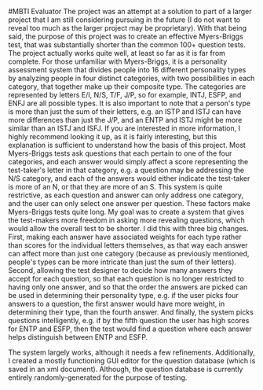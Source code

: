 #MBTI Evaluator
The project was an attempt at a solution to part of a larger project that I am still considering pursuing in the future (I do not want to reveal too much as the larger project may be proprietary). With that being said, the purpose of this project was to create an effective Myers-Briggs test, that was substantially shorter than the common 100+ question tests. The project actually works quite well, at least so far as it is far from complete. For those unfamiliar with Myers-Briggs, it is a personality assessment system that divides people into 16 different personality types by analyzing people in four distinct categories, with two possibilities in each category, that together make up their composite type. The categories are represented by letters E/I, N/S, T/F, J/P, so for example, INTJ, ESFP, and ENFJ are all possible types. It is also important to note that a person's type is more than just the sum of their letters, e.g. an ISTP and ISTJ can have more differences than just the J/P, and an ENTP and ISTJ might be more similar than an ISTJ and ISFJ. If you are interested in more information, I highly recommend looking it up, as it is fairly interesting, but this explanation is sufficient to understand how the basis of this project. Most Myers-Briggs tests ask questions that each pertain to one of the four categories, and each answer would simply affect a score representing the test-taker's letter in that category, e.g. a question may be addressing the N/S category, and each of the answers would either indicate the test-taker is more of an N, or that they are more of an S. This system is quite restrictive, as each question and answer can only address one category, and the user can only select one answer per question. These factors make Myers-Briggs tests quite long. My goal was to create a system that gives the test-makers more freedom in asking more revealing questions, which would allow the overall test to be shorter. I did this with three big changes. First, making each answer have associated weights for each type rather than scores for the individual letters themselves, as that way each answer can affect more than just one category (because as previously mentioned, people's types can be more intricate than just the sum of their letters). Second, allowing the test designer to decide how many answers they accept for each question, so that each question is no longer restricted to having only one answer, and so that the order the answers are picked can be used in determining their personality type, e.g. if the user picks four answers to a question, the first answer would have more weight, in determining their type, than the fourth answer. And finally, the system picks questions intelligently, e.g. if by the fifth question the user has high scores for ENTP and ESFP, then the test would find a question where each answer helps distinguish between ENTP and ESFP.

The system largely works, although it needs a few refinements. Additionally, I created a mostly functioning GUI editor for the question database (which is saved in an xml document). Although, the question database is currently entirely randomly-generated for the purpose of testing.
